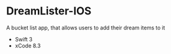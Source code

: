 # DreamLister-IOS
A bucket list app, that allows users to add their dream items to it

* Swift 3
* xCode 8.3

